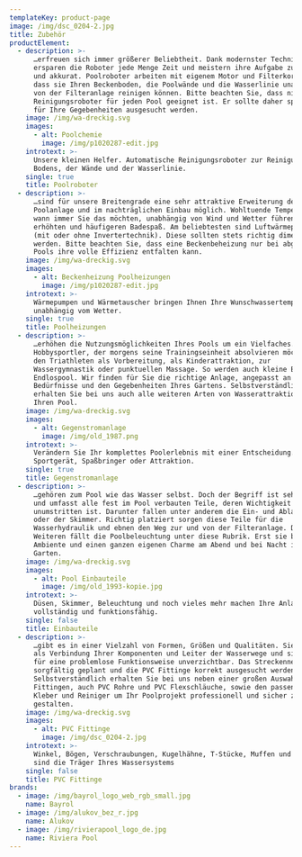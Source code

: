 ```yaml
---
templateKey: product-page
image: /img/dsc_0204-2.jpg
title: Zubehör
productElement:
  - description: >-
      …erfreuen sich immer größerer Beliebtheit. Dank modernster Technik
      ersparen die Roboter jede Menge Zeit und meistern ihre Aufgabe zuverlässig
      und akkurat. Poolroboter arbeiten mit eigenem Motor und Filterkorb, so
      dass sie Ihren Beckenboden, die Poolwände und die Wasserlinie unabhängig
      von der Filteranlage reinigen können. Bitte beachten Sie, dass nicht jeder
      Reinigungsroboter für jeden Pool geeignet ist. Er sollte daher speziell
      für Ihre Gegebenheiten ausgesucht werden.
    image: /img/wa-dreckig.svg
    images:
      - alt: Poolchemie
        image: /img/p1020287-edit.jpg
    introtext: >-
      Unsere kleinen Helfer. Automatische Reinigungsroboter zur Reinigung des
      Bodens, der Wände und der Wasserlinie.
    single: true
    title: Poolroboter
  - description: >-
      …sind für unsere Breitengrade eine sehr attraktive Erweiterung der
      Poolanlage und im nachträglichen Einbau möglich. Wohltuende Temperaturen,
      wann immer Sie das möchten, unabhängig von Wind und Wetter führen zu einem
      erhöhten und häufigeren Badespaß. Am beliebtesten sind Luftwärmepumpen
      (mit oder ohne Invertertechnik). Diese sollten stets richtig dimensioniert
      werden. Bitte beachten Sie, dass eine Beckenbeheizung nur bei abgedeckten
      Pools ihre volle Effizienz entfalten kann.
    image: /img/wa-dreckig.svg
    images:
      - alt: Beckenheizung Poolheizungen
        image: /img/p1020287-edit.jpg
    introtext: >-
      Wärmepumpen und Wärmetauscher bringen Ihnen Ihre Wunschwassertemperatur
      unabhängig vom Wetter.
    single: true
    title: Poolheizungen
  - description: >-
      …erhöhen die Nutzungsmöglichkeiten Ihres Pools um ein Vielfaches. Für den
      Hobbysportler, der morgens seine Trainingseinheit absolvieren möchte oder
      den Triathleten als Vorbereitung, als Kinderattraktion, zur
      Wassergymnastik oder punktuellen Massage. So werden auch kleine Becken zum
      Endlospool. Wir finden für Sie die richtige Anlage, angepasst an Ihre
      Bedürfnisse und den Gegebenheiten Ihres Gartens. Selbstverständlich
      erhalten Sie bei uns auch alle weiteren Arten von Wasserattraktionen für
      Ihren Pool.
    image: /img/wa-dreckig.svg
    images:
      - alt: Gegenstromanlage
        image: /img/old_1987.png
    introtext: >-
      Verändern Sie Ihr komplettes Poolerlebnis mit einer Entscheidung. Als
      Sportgerät, Spaßbringer oder Attraktion.
    single: true
    title: Gegenstromanlage
  - description: >-
      …gehören zum Pool wie das Wasser selbst. Doch der Begriff ist sehr dehnbar
      und umfasst alle fest im Pool verbauten Teile, deren Wichtigkeit
      unumstritten ist. Darunter fallen unter anderem die Ein- und Ablaufdüsen
      oder der Skimmer. Richtig platziert sorgen diese Teile für die
      Wasserhydraulik und ebnen den Weg zur und von der Filteranlage. Des
      Weiteren fällt die Poolbeleuchtung unter diese Rubrik. Erst sie bringt das
      Ambiente und einen ganzen eigenen Charme am Abend und bei Nacht in Ihren
      Garten.
    image: /img/wa-dreckig.svg
    images:
      - alt: Pool Einbauteile
        image: /img/old_1993-kopie.jpg
    introtext: >-
      Düsen, Skimmer, Beleuchtung und noch vieles mehr machen Ihre Anlage erst
      vollständig und funktionsfähig.
    single: false
    title: Einbauteile
  - description: >-
      …gibt es in einer Vielzahl von Formen, Größen und Qualitäten. Sie dienen
      als Verbindung Ihrer Komponenten und Leiter der Wasserwege und sind daher
      für eine problemlose Funktionsweise unverzichtbar. Das Streckennetz sollte
      sorgfältig geplant und die PVC Fittinge korrekt ausgesucht werden.
      Selbstverständlich erhalten Sie bei uns neben einer großen Auswahl von PVC
      Fittingen, auch PVC Rohre und PVC Flexschläuche, sowie den passenden
      Kleber und Reiniger um Ihr Poolprojekt professionell und sicher zu
      gestalten.
    image: /img/wa-dreckig.svg
    images:
      - alt: PVC Fittinge
        image: /img/dsc_0204-2.jpg
    introtext: >-
      Winkel, Bögen, Verschraubungen, Kugelhähne, T-Stücke, Muffen und weitere
      sind die Träger Ihres Wassersystems
    single: false
    title: PVC Fittinge
brands:
  - image: /img/bayrol_logo_web_rgb_small.jpg
    name: Bayrol
  - image: /img/alukov_bez_r.jpg
    name: Alukov
  - image: /img/rivierapool_logo_de.jpg
    name: Riviera Pool
---
```



